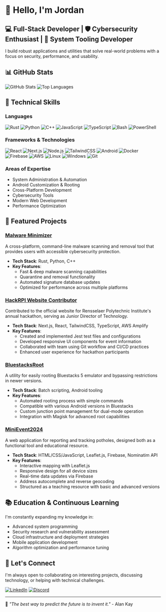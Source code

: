 # 👋 Hello, I'm Jordan

## 💻 Full-Stack Developer | 🛡️ Cybersecurity Enthusiast | 🧰 System Tooling Developer

I build robust applications and utilities that solve real-world problems with a focus on security, performance, and usability.

## 📊 GitHub Stats

![GitHub Stats](https://github-readme-stats.vercel.app/api?username=jordan231111&show_icons=true&theme=tokyonight&include_all_commits=true&count_private=true)
![Top Languages](https://github-readme-stats.vercel.app/api/top-langs/?username=Jordan231111&layout=compact&theme=tokyonight)

## 🔧 Technical Skills

### Languages
![Rust](https://img.shields.io/badge/Rust-000000?style=for-the-badge&logo=rust&logoColor=white)
![Python](https://img.shields.io/badge/Python-3776AB?style=for-the-badge&logo=python&logoColor=white)
![C++](https://img.shields.io/badge/C++-00599C?style=for-the-badge&logo=c%2B%2B&logoColor=white)
![JavaScript](https://img.shields.io/badge/JavaScript-F7DF1E?style=for-the-badge&logo=javascript&logoColor=black)
![TypeScript](https://img.shields.io/badge/TypeScript-3178C6?style=for-the-badge&logo=typescript&logoColor=white)
![Bash](https://img.shields.io/badge/Bash-4EAA25?style=for-the-badge&logo=gnu-bash&logoColor=white)
![PowerShell](https://img.shields.io/badge/PowerShell-5391FE?style=for-the-badge&logo=powershell&logoColor=white)

### Frameworks & Technologies
![React](https://img.shields.io/badge/React-61DAFB?style=for-the-badge&logo=react&logoColor=black)
![Next.js](https://img.shields.io/badge/Next.js-000000?style=for-the-badge&logo=next.js&logoColor=white)
![Node.js](https://img.shields.io/badge/Node.js-339933?style=for-the-badge&logo=nodedotjs&logoColor=white)
![TailwindCSS](https://img.shields.io/badge/Tailwind-06B6D4?style=for-the-badge&logo=tailwindcss&logoColor=white)
![Android](https://img.shields.io/badge/Android-3DDC84?style=for-the-badge&logo=android&logoColor=white)
![Docker](https://img.shields.io/badge/Docker-2496ED?style=for-the-badge&logo=docker&logoColor=white)
![Firebase](https://img.shields.io/badge/Firebase-FFCA28?style=for-the-badge&logo=firebase&logoColor=black)
![AWS](https://img.shields.io/badge/AWS-232F3E?style=for-the-badge&logo=amazonaws&logoColor=white)
![Linux](https://img.shields.io/badge/Linux-FCC624?style=for-the-badge&logo=linux&logoColor=black)
![Windows](https://img.shields.io/badge/Windows-0078D6?style=for-the-badge&logo=windows&logoColor=white)
![Git](https://img.shields.io/badge/Git-F05032?style=for-the-badge&logo=git&logoColor=white)

### Areas of Expertise
- System Administration & Automation
- Android Customization & Rooting
- Cross-Platform Development
- Cybersecurity Tools
- Modern Web Development
- Performance Optimization

## 🚀 Featured Projects

### [Malware Minimizer](https://github.com/Jordan231111/MalwareMinimizer)
A cross-platform, command-line malware scanning and removal tool that provides users with accessible cybersecurity protection.

- **Tech Stack**: Rust, Python, C++
- **Key Features**:
  - Fast & deep malware scanning capabilities
  - Quarantine and removal functionality
  - Automated signature database updates
  - Optimized for performance across multiple platforms

### [HackRPI Website Contributor](https://github.com/hack-rpi/HackRPI-Website-2025)
Contributed to the official website for Rensselaer Polytechnic Institute's annual hackathon, serving as Junior Director of Technology.

- **Tech Stack**: Next.js, React, TailwindCSS, TypeScript, AWS Amplify
- **Key Features**:
  - Created and implemented Jest test files and configurations
  - Developed responsive UI components for event information
  - Collaborated with team using Git workflow and CI/CD practices
  - Enhanced user experience for hackathon participants

### [BluestacksRoot](https://github.com/Jordan231111/BluestacksRoot)
A utility for easily rooting Bluestacks 5 emulator and bypassing restrictions in newer versions.

- **Tech Stack**: Batch scripting, Android tooling
- **Key Features**:
  - Automated rooting process with simple commands
  - Compatible with various Android versions in Bluestacks
  - Custom junction point management for dual-mode operation
  - Integration with Magisk for advanced root capabilities

### [MiniEvent2024](https://github.com/Jordan231111/MiniEvent2024)
A web application for reporting and tracking potholes, designed both as a functional tool and educational resource.

- **Tech Stack**: HTML/CSS/JavaScript, Leaflet.js, Firebase, Nominatim API
- **Key Features**:
  - Interactive mapping with Leaflet.js
  - Responsive design for all device sizes
  - Real-time data updates via Firebase
  - Address autocomplete and reverse geocoding
  - Structured as a teaching resource with basic and advanced versions

## 📚 Education & Continuous Learning

I'm constantly expanding my knowledge in:
- Advanced system programming
- Security research and vulnerability assessment
- Cloud infrastructure and deployment strategies
- Mobile application development
- Algorithm optimization and performance tuning

## 🤝 Let's Connect

I'm always open to collaborating on interesting projects, discussing technology, or helping with technical challenges.

[![LinkedIn](https://img.shields.io/badge/LinkedIn-0077B5?style=for-the-badge&logo=linkedin&logoColor=white)](https://www.linkedin.com/in/yourlinkedin/)
[![Discord](https://img.shields.io/badge/Discord-5865F2?style=for-the-badge&logo=discord&logoColor=white)](https://discord.gg/YUF4ArVfpQ)

---

💬 *"The best way to predict the future is to invent it."* - Alan Kay